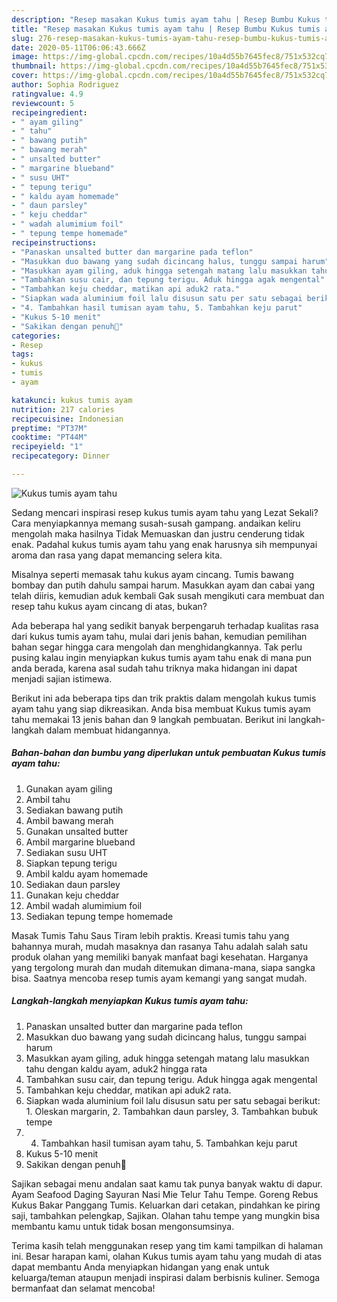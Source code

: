 ```yaml
---
description: "Resep masakan Kukus tumis ayam tahu | Resep Bumbu Kukus tumis ayam tahu Yang Enak Dan Lezat"
title: "Resep masakan Kukus tumis ayam tahu | Resep Bumbu Kukus tumis ayam tahu Yang Enak Dan Lezat"
slug: 276-resep-masakan-kukus-tumis-ayam-tahu-resep-bumbu-kukus-tumis-ayam-tahu-yang-enak-dan-lezat
date: 2020-05-11T06:06:43.666Z
image: https://img-global.cpcdn.com/recipes/10a4d55b7645fec8/751x532cq70/kukus-tumis-ayam-tahu-foto-resep-utama.jpg
thumbnail: https://img-global.cpcdn.com/recipes/10a4d55b7645fec8/751x532cq70/kukus-tumis-ayam-tahu-foto-resep-utama.jpg
cover: https://img-global.cpcdn.com/recipes/10a4d55b7645fec8/751x532cq70/kukus-tumis-ayam-tahu-foto-resep-utama.jpg
author: Sophia Rodriguez
ratingvalue: 4.9
reviewcount: 5
recipeingredient:
- " ayam giling"
- " tahu"
- " bawang putih"
- " bawang merah"
- " unsalted butter"
- " margarine blueband"
- " susu UHT"
- " tepung terigu"
- " kaldu ayam homemade"
- " daun parsley"
- " keju cheddar"
- " wadah alumimium foil"
- " tepung tempe homemade"
recipeinstructions:
- "Panaskan unsalted butter dan margarine pada teflon"
- "Masukkan duo bawang yang sudah dicincang halus, tunggu sampai harum"
- "Masukkan ayam giling, aduk hingga setengah matang lalu masukkan tahu dengan kaldu ayam, aduk2 hingga rata"
- "Tambahkan susu cair, dan tepung terigu. Aduk hingga agak mengental"
- "Tambahkan keju cheddar, matikan api aduk2 rata."
- "Siapkan wada aluminium foil lalu disusun satu per satu sebagai berikut: 1. Oleskan margarin, 2. Tambahkan daun parsley, 3. Tambahkan bubuk tempe"
- "4. Tambahkan hasil tumisan ayam tahu, 5. Tambahkan keju parut"
- "Kukus 5-10 menit"
- "Sakikan dengan penuh💟"
categories:
- Resep
tags:
- kukus
- tumis
- ayam

katakunci: kukus tumis ayam 
nutrition: 217 calories
recipecuisine: Indonesian
preptime: "PT37M"
cooktime: "PT44M"
recipeyield: "1"
recipecategory: Dinner

---
```



![Kukus tumis ayam tahu](https://img-global.cpcdn.com/recipes/10a4d55b7645fec8/751x532cq70/kukus-tumis-ayam-tahu-foto-resep-utama.jpg)

Sedang mencari inspirasi resep kukus tumis ayam tahu yang Lezat Sekali? Cara menyiapkannya memang susah-susah gampang. andaikan keliru mengolah maka hasilnya Tidak Memuaskan dan justru cenderung tidak enak. Padahal kukus tumis ayam tahu yang enak harusnya sih mempunyai aroma dan rasa yang dapat memancing selera kita.

Misalnya seperti memasak tahu kukus ayam cincang. Tumis bawang bombay dan putih dahulu sampai harum. Masukkan ayam dan cabai yang telah diiris, kemudian aduk kembali Gak susah mengikuti cara membuat dan resep tahu kukus ayam cincang di atas, bukan?

Ada beberapa hal yang sedikit banyak berpengaruh terhadap kualitas rasa dari kukus tumis ayam tahu, mulai dari jenis bahan, kemudian pemilihan bahan segar hingga cara mengolah dan menghidangkannya. Tak perlu pusing kalau ingin menyiapkan kukus tumis ayam tahu enak di mana pun anda berada, karena asal sudah tahu triknya maka hidangan ini dapat menjadi sajian istimewa.


Berikut ini ada beberapa tips dan trik praktis dalam mengolah kukus tumis ayam tahu yang siap dikreasikan. Anda bisa membuat Kukus tumis ayam tahu memakai 13 jenis bahan dan 9 langkah pembuatan. Berikut ini langkah-langkah dalam membuat hidangannya.

<!--inarticleads1-->

##### Bahan-bahan dan bumbu yang diperlukan untuk pembuatan Kukus tumis ayam tahu:

1. Gunakan  ayam giling
1. Ambil  tahu
1. Sediakan  bawang putih
1. Ambil  bawang merah
1. Gunakan  unsalted butter
1. Ambil  margarine blueband
1. Sediakan  susu UHT
1. Siapkan  tepung terigu
1. Ambil  kaldu ayam homemade
1. Sediakan  daun parsley
1. Gunakan  keju cheddar
1. Ambil  wadah alumimium foil
1. Sediakan  tepung tempe homemade


Masak Tumis Tahu Saus Tiram lebih praktis. Kreasi tumis tahu yang bahannya murah, mudah masaknya dan rasanya Tahu adalah salah satu produk olahan yang memiliki banyak manfaat bagi kesehatan. Harganya yang tergolong murah dan mudah ditemukan dimana-mana, siapa sangka bisa. Saatnya mencoba resep tumis ayam kemangi yang sangat mudah. 

<!--inarticleads2-->

##### Langkah-langkah menyiapkan Kukus tumis ayam tahu:

1. Panaskan unsalted butter dan margarine pada teflon
1. Masukkan duo bawang yang sudah dicincang halus, tunggu sampai harum
1. Masukkan ayam giling, aduk hingga setengah matang lalu masukkan tahu dengan kaldu ayam, aduk2 hingga rata
1. Tambahkan susu cair, dan tepung terigu. Aduk hingga agak mengental
1. Tambahkan keju cheddar, matikan api aduk2 rata.
1. Siapkan wada aluminium foil lalu disusun satu per satu sebagai berikut: 1. Oleskan margarin, 2. Tambahkan daun parsley, 3. Tambahkan bubuk tempe
1. 4. Tambahkan hasil tumisan ayam tahu, 5. Tambahkan keju parut
1. Kukus 5-10 menit
1. Sakikan dengan penuh💟


Sajikan sebagai menu andalan saat kamu tak punya banyak waktu di dapur. Ayam Seafood Daging Sayuran Nasi Mie Telur Tahu Tempe. Goreng Rebus Kukus Bakar Panggang Tumis. Keluarkan dari cetakan, pindahkan ke piring saji, tambahkan pelengkap, Sajikan. Olahan tahu tempe yang mungkin bisa membantu kamu untuk tidak bosan mengonsumsinya. 

Terima kasih telah menggunakan resep yang tim kami tampilkan di halaman ini. Besar harapan kami, olahan Kukus tumis ayam tahu yang mudah di atas dapat membantu Anda menyiapkan hidangan yang enak untuk keluarga/teman ataupun menjadi inspirasi dalam berbisnis kuliner. Semoga bermanfaat dan selamat mencoba!
